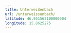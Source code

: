 ```yaml
---
title: Unterweißenbach
url: /unterweissenbach/
latitude: 46.951562100000004
longitude: 15.8625275
---
```

